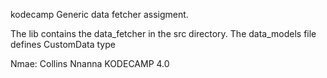 kodecamp Generic data fetcher assigment.

The lib contains the data_fetcher in the src directory. The data_models file defines
CustomData type

Nmae: Collins Nnanna
KODECAMP 4.0 
